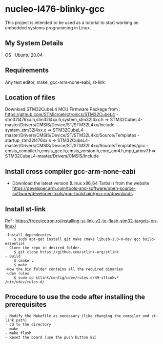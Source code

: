 # nucleo-l476-blinky-gcc
This project is intended to be used as a tutorial to start working on embedded systems programming in Linux. 

## My System Details
OS : Ubuntu 20.04

## Requirements
Any text editor, make, gcc-arm-none-eabi, st-link
  
## Location of files 
Download STM32CubeL4 MCU Firmware Package from : https://github.com/STMicroelectronics/STM32CubeL4
	- stm32l476xx.h,stm32l4xx.h,system_stm32l4xx.h => STM32CubeL4-master/Drivers/CMSIS/Device/ST/STM32L4xx/Include
	- system_stm32l4xx.c => STM32CubeL4-master/Drivers/CMSIS/Device/ST/STM32L4xx/Source/Templates
	- startup_stm32l476xx.s => STM32CubeL4-master/Drivers/CMSIS/Device/ST/STM32L4xx/Source/Templates/gcc
	- cmsis_compiler.h,cmsis_gcc.h,cmsis_version.h,core_cm4.h,mpu_armv7.h=> STM32CubeL4-master/Drivers/CMSIS/Include

## Install cross compiler gcc-arm-none-eabi
- Download the latest version (Linux x86_64 Tarball) from the website
	https://developer.arm.com/tools-and-software/open-source-software/developer-tools/gnu-toolchain/gnu-rm/downloads

## Install st-link
Ref : https://freeelectron.ro/installing-st-link-v2-to-flash-stm32-targets-on-linux/

	-Install dependecnies
		$ sudo apt-get install git make cmake libusb-1.0-0-dev gcc build-essential
	- Clone the repo in desired folder.
		$ git clone https://github.com/stlink-org/stlink
	- Build 
		$ cmake .
		$ make
	-Now the bin folder contains all the required binaries
	-udev rules
		$ sudo cp stlink/config/udev/rules.d/49-stlinkv* /etc/udev/rules.d/

## Procedure to use the code after installing the prerequisites
	- Modify the Makefile as necessary (like changing the compiler and st-link path)
	- cd to the directory 
	- make
	- make flash
	- Reset the board (use the push button B2)


